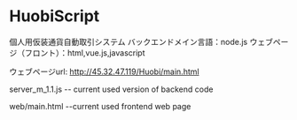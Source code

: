 # HuobiScript

個人用仮装通貨自動取引システム
バックエンドメイン言語：node.js
ウェブページ（フロント）：html,vue.js,javascript

ウェブページurl: http://45.32.47.119/Huobi/main.html

server_m_1.1.js -- current used version of backend code

web/main.html --current used frontend web page
